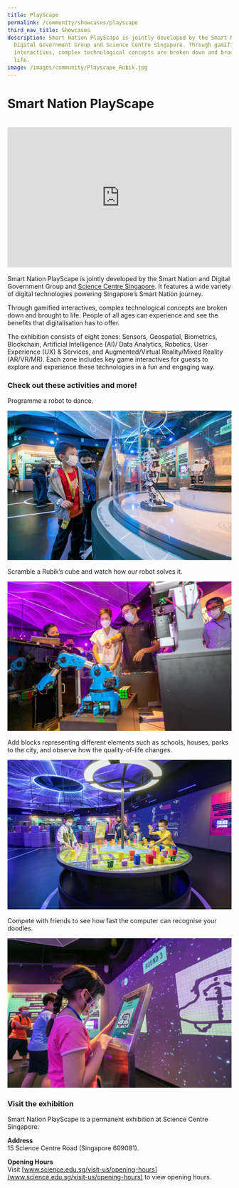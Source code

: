 ```yaml
---
title: PlayScape
permalink: /community/showcases/playscape
third_nav_title: Showcases
description: Smart Nation PlayScape is jointly developed by the Smart Nation and
  Digital Government Group and Science Centre Singapore. Through gamified
  interactives, complex technological concepts are broken down and brought to
  life.
image: /images/community/Playscape_Rubik.jpg
---
```

# Smart Nation PlayScape
<br>

<iframe width="100%" height="315" src="https://www.youtube.com/embed/CId3K2e2dmk" title="YouTube video player" frameborder="0" allow="accelerometer; autoplay; clipboard-write; encrypted-media; gyroscope; picture-in-picture" allowfullscreen></iframe>

Smart Nation PlayScape is jointly developed by the Smart Nation and Digital Government Group and [Science Centre Singapore](https://www.science.edu.sg/). It features a wide variety of digital technologies powering Singapore’s Smart Nation journey. 

Through gamified interactives, complex technological concepts are broken down and brought to life. People of all ages can experience and see the benefits that digitalisation has to offer.  
 
The exhibition consists of eight zones: Sensors, Geospatial, Biometrics, Blockchain, Artificial Intelligence (AI)/ Data Analytics, Robotics, User Experience (UX) & Services, and Augmented/Virtual Reality/Mixed Reality (AR/VR/MR). Each zone includes key game interactives for guests to explore and experience these technologies in a fun and engaging way. 


### Check out these activities and more! 

Programme a robot to dance. 

![Smart Nation PlayScape - Robot](/images/community/PlayScape_04.jpeg)

Scramble a Rubik’s cube and watch how our robot solves it.

![Smart Nation PlayScape - Rubik's Cube](/images/community/Playscape_Rubik.jpg)

Add blocks representing different elements such as schools, houses, parks to the city, and observe how the quality-of-life changes.

![Smart Nation PlayScape - Build a City](/images/community/PlayScape_01.jpeg)

Compete with friends to see how fast the computer can recognise your doodles.

![Smart Nation PlayScape - Doodles](/images/community/PlayScape_02.jpeg)


### Visit the exhibition 

 Smart Nation PlayScape is a permanent exhibition at Science Centre Singapore. 

**Address** <br>
15 Science Centre Road (Singapore 609081). 

**Opening Hours**<br>
Visit [www.science.edu.sg/visit-us/opening-hours](www.science.edu.sg/visit-us/opening-hours) to view opening hours.